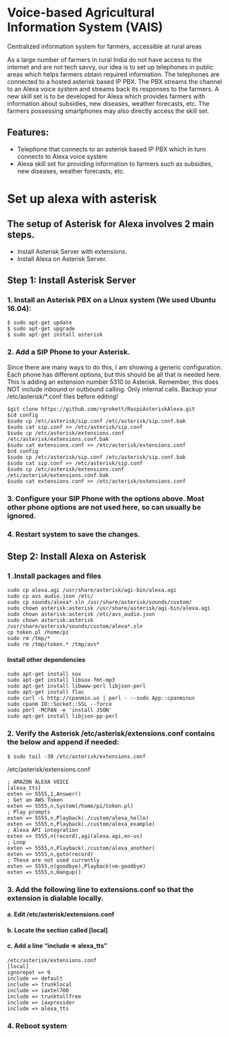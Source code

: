 # Voice-based Agricultural Information System (VAIS)

Centralized information system for farmers, accessible at rural areas

As a large number of farmers in rural India do not have access to the internet and are not tech savvy, our idea is to set up telephones in public areas which helps farmers obtain required information. The telephones are connected to a hosted asterisk based IP PBX. The PBX streams the channel to an Alexa voice system and streams back its responses to the farmers. A new skill set is to be developed for Alexa which provides farmers with information about subsidies, new diseases, weather forecasts, etc. The farmers possessing smartphones may also directly access the skill set.

## Features:

* Telephone that connects to an asterisk based IP PBX which in turn connects to Alexa voice system
* Alexa skill set for providing information to farmers such as subsidies, new diseases, weather forecasts, etc.



# Set up alexa with asterisk

## The setup of Asterisk for Alexa involves 2 main steps.
* Install Asterisk Server with extensions.
* Install Alexa on Asterisk Server.

## Step 1: Install Asterisk Server

### 1. Install an Asterisk PBX on a LInux system (We used Ubuntu 16.04):
```
$ sudo apt-get update
$ sudo apt-get upgrade
$ sudo apt-get install asterisk
```

### 2. Add a SIP Phone to your Asterisk. 
Since there are many ways to do this, I am showing a generic
configuration. Each phone has different options, but this should be all that is needed here.
This is adding an extension number 5310 to Asterisk. Remember, this does NOT include inbound or outbound calling. Only internal calls. Backup your /etc/asterisk/*.conf files before editing!
```
$git clone https://github.com/rgrokett/RaspiAsteriskAlexa.git
$cd config
$sudo cp /etc/asterisk/sip.conf /etc/asterisk/sip.conf.bak
$sudo cat sip.conf >> /etc/asterisk/sip.conf
$sudo cp /etc/asterisk/extensions.conf /etc/asterisk/extensions.conf.bak
$sudo cat extensions.conf >> /etc/asterisk/extensions.conf
$cd config
$sudo cp /etc/asterisk/sip.conf /etc/asterisk/sip.conf.bak
$sudo cat sip.conf >> /etc/asterisk/sip.conf
$sudo cp /etc/asterisk/extensions.conf /etc/asterisk/extensions.conf.bak
$sudo cat extensions.conf >> /etc/asterisk/extensions.conf
```
### 3. Configure your SIP Phone with the options above. Most other phone options are not used here, so can usually be ignored.

### 4. Restart system to save the changes.


## Step 2: Install Alexa on Asterisk
### 1 .Install packages and files
```
sudo cp alexa.agi /usr/share/asterisk/agi-bin/alexa.agi
sudo cp avs_audio.json /etc/
sudo cp sounds/alexa*.sln /usr/share/asterisk/sounds/custom/
sudo chown asterisk:asterisk /usr/share/asterisk/agi-bin/alexa.agi
sudo chown asterisk:asterisk /etc/avs_audio.json
sudo chown asterisk:asterisk /usr/share/asterisk/sounds/custom/alexa*.sln
cp token.pl /home/pi
sudo rm /tmp/*
sudo rm /tmp/token.* /tmp/avs*
```

#### Install other dependencies
```
sudo apt-get install sox
sudo apt-get install libsox-fmt-mp3
sudo apt-get install libwww-perl libjson-perl
sudo apt-get install flac
sudo curl -L http://cpanmin.us | perl - --sudo App::cpanminus
sudo cpanm IO::Socket::SSL --force
sudo perl -MCPAN -e 'install JSON'
sudo apt-get install libjson-pp-perl
```

### 2. Verify the Asterisk /etc/asterisk/extensions.conf contains the below and append if needed:
```
$ sudo tail -30 /etc/asterisk/extensions.conf
```

/etc/asterisk/extensions.conf
```
; AMAZON ALEXA VOICE
[alexa_tts]
exten => 5555,1,Answer()
; Get an AWS Token
exten => 5555,n,System(/home/pi/token.pl)
; Play prompts
exten => 5555,n,Playback(./custom/alexa_hello)
exten => 5555,n,Playback(./custom/alexa_example)
; Alexa API integration
exten => 5555,n(record),agi(alexa.agi,en-us)
; Loop
exten => 5555,n,Playback(./custom/alexa_another)
exten => 5555,n,goto(record)
; These are not used currently
exten => 5555,n(goodbye),Playback(vm-goodbye)
exten => 5555,n,Hangup()
```

### 3. Add the following line to extensions.conf so that the extension is dialable locally.
#### a. Edit /etc/asterisk/extensions.conf
#### b. Locate the section called [local]
#### c. Add a line “include => alexa_tts”
```
/etc/asterisk/extensions.conf
[local]
ignorepat => 9
include => default
include => trunklocal
include => iaxtel700
include => trunktollfree
include => iaxprovider
include => alexa_tts
```
### 4. Reboot system
